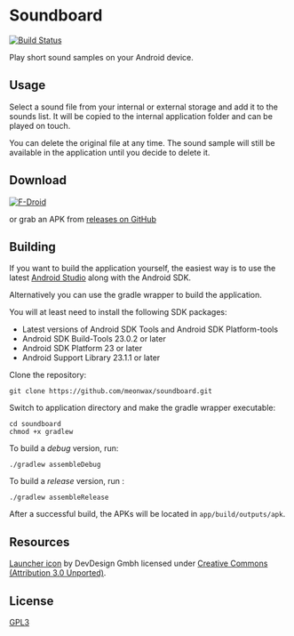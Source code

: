 # Soundboard

[![Build Status](https://travis-ci.org/meonwax/soundboard.svg?branch=master)](https://travis-ci.org/meonwax/soundboard)

Play short sound samples on your Android device.

## Usage

Select a sound file from your internal or external storage and add it to the sounds list. It will be copied to the internal application folder and can be played on touch.

You can delete the original file at any time. The sound sample will still be available in the application until you decide to delete it.

## Download

[![F-Droid](https://upload.wikimedia.org/wikipedia/commons/thumb/0/0d/Get_it_on_F-Droid.svg/160px-Get_it_on_F-Droid.svg.png)](https://f-droid.org/repository/browse/?fdid=de.meonwax.soundboard "Soundboard on F-Droid")

or grab an APK from [releases on GitHub](https://github.com/meonwax/soundboard/releases)

## Building

If you want to build the application yourself, the easiest way is to use the latest [Android Studio](http://developer.android.com/sdk/index.html) along with the Android SDK.

Alternatively you can use the gradle wrapper to build the application.

You will at least need to install the following SDK packages:

* Latest versions of Android SDK Tools and Android SDK Platform-tools
* Android SDK Build-Tools 23.0.2 or later
* Android SDK Platform 23 or later
* Android Support Library 23.1.1 or later

Clone the repository:

    git clone https://github.com/meonwax/soundboard.git

Switch to application directory and make the gradle wrapper executable:

    cd soundboard
    chmod +x gradlew

To build a *debug* version, run:

    ./gradlew assembleDebug

To build a *release* version, run :

    ./gradlew assembleRelease

After a successful build, the APKs will be located in `app/build/outputs/apk`.

## Resources

[Launcher icon](https://www.iconfinder.com/icons/916730/music_sound_voice_volume_icon) by DevDesign Gmbh licensed under [Creative Commons (Attribution 3.0 Unported)](http://creativecommons.org/licenses/by/3.0/).

## License

[GPL3](LICENSE)
